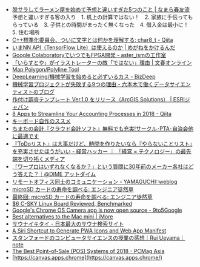 * [脱サラしてラーメン屋を始めて予想と違いすぎた5つのこと | なまら春友流](https://harutomo-ryu.com/archives/2018-12-22/220218.html) 予想と違いすぎる客の入り　1. 机上の計算ではない！　2. 家族に手伝ってもらっている　3. 子供との時間がまったく無くなった　4. 借入金は最小に！　5. 住む場所
* [C++標準化委員会、ついに文字とは何かを理解する: char8_t - Qiita](https://qiita.com/yumetodo/items/54e1a8230dbf513ea85b)
* [いまNN API（TensorFlow Lite）は使えるのか | めがねをかけるんだ](https://blog.keiji.io/2018/12/tensorflow-advent_calendar.html)
* [Google ColaboratoryでいつでもFPGA開発 - aster_ismの工作室](http://aster-ism.hatenablog.com/entry/2018/12/25/104839)
* [「いらすとや」がイラストレーターの敵「ではない」理由 | 文春オンライン](http://bunshun.jp/articles/-/10126)
* [Map Polygon/Polyline Tool](https://www.keene.edu/campus/maps/tool/)
* [DeepLearning/機械学習を始めると必ずいるカス - BizDeep](http://biz-and-deep.hatenablog.com/entry/2018/03/01/001228)
* [機械学習プロジェクトが失敗する9つの理由 - 六本木で働くデータサイエンティストのブログ](https://tjo.hatenablog.com/entry/2018/08/03/080000)
* [作付け調査テンプレート Ver.1.0 をリリース（ArcGIS Solutions） | ESRIジャパン](https://www.esrij.com/news/details/108699/)
* [8 Apps to Streamline Your Accounting Processes in 2018 - Qiita](https://qiita.com/bhupinderkour/items/a193d4580561a7f4342b)
* [キーボード自作のススメ](https://www.slideshare.net/Retrieva_jp/ss-86955149)
* [ちまたの会計『クラウド会計ソフト』無料でも充実!サークル･PTA･自治会他に最適です](https://www.timakai.com/)
* [『ToDoリスト』は大事だけど、時間を作りたいなら『やらないことリスト』を充実させたほうがいい - 経営ハッカー ｜ 「経営 × テクノロジー」の最先端を切り拓くメディア](https://keiei.freee.co.jp/not_todo_is_more_importantthan_todo/)
* [「ワープロはいずれなくなるか？」という質問に30年前のメーカー各社はどう答えた？｜@DIME アットダイム](https://dime.jp/genre/644604/)
* [リモートオフィス同士のコミュニケーション - YAMAGUCHI::weblog](https://ymotongpoo.hatenablog.com/entry/2018/12/24/230812)
* [microSD カードの寿命を調べる: エンジニア徒然草](http://mitaka1954.cocolog-nifty.com/blog/2015/01/microsd-34a8.html)
* [最終回: microSD カードの寿命を調べる: エンジニア徒然草](http://mitaka1954.cocolog-nifty.com/blog/2015/07/microsd-0316.html)
* [$6 C-SKY Linux Board Reviewed, Benchmarked](https://www.cnx-software.com/2018/12/23/c-sky-linux-board-review-benchmark/amp/)
* [Google's Chrome OS Camera app is now open source - 9to5Google](https://9to5google.com/2018/12/21/google-chrome-os-camera-app-open-source/)
* [Best alternatives to the Mac mini | iMore](https://www.imore.com/best-alternatives-mac-mini?amp)
* [サウナイキタイ - 日本最大のサウナ検索サイト](https://sauna-ikitai.com/)
* [A Siri Shortcut to Generate PWA Icons and Web App Manifest](https://bitsofco.de/a-siri-shortcut-to-generate-pwa-icons-and-web-app-manifest/)
* [スタンフォードのコンピュータサイエンスの授業の感想｜Rui Ueyama｜note](https://note.mu/ruiu/n/n4d720b650c5b)
* [The Best Point-of-Sale (POS) Systems of 2018 - PCMag Asia](https://sea.pcmag.com/cloud-services/9706/the-best-point-of-sale-pos-systems)
* [https://canvas.apps.chrome](https://canvas.apps.chrome/)
<!--stackedit_data:
eyJwcm9wZXJ0aWVzIjoiZXh0ZW5zaW9uczpcbiAgcHJlc2V0Oi
BnZm1cbiIsImhpc3RvcnkiOlstMTM1NTkyODc1XX0=
-->